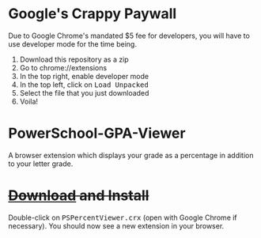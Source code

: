 # Google's Crappy Paywall
Due to Google Chrome's mandated $5 fee for developers, you will have to use developer mode for the time being.
1. Download this repository as a zip
3. Go to chrome://extensions
4. In the top right, enable developer mode
5. In the top left, click on <kbd>Load Unpacked</kbd>
6. Select the file that you just downloaded
7. Voila!

# PowerSchool-GPA-Viewer
A browser extension which displays your grade as a percentage in addition to your letter grade.

# ~~[Download](https://cdn.jsdelivr.net/gh/py660/PSPercentViewer@update/PSPercentViewer.crx) and Install~~
Double-click on <kbd>PSPercentViewer.crx</kbd> (open with Google Chrome if necessary). You should now see a new extension in your browser.
